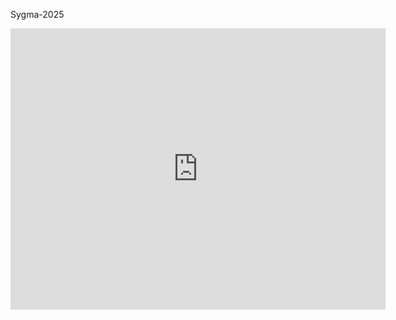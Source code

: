 Sygma-2025
<iframe src="https://www.google.com/maps/embed?pb=!1m18!1m12!1m3!1d3889.4408782375626!2d74.83878437507485!3d12.879347887427564!2m3!1f0!2f0!3f0!3m2!1i1024!2i768!4f13.1!3m3!1m2!1s0x3ba35a44fb7c5407%3A0xe807789db0e8face!2sShri%20Dharmasthala%20Manjunatheshwara%20College%20Of%20Business%20Management!5e0!3m2!1sen!2sin!4v1738142602135!5m2!1sen!2sin" width="600" height="450" style="border:0;" allowfullscreen="" loading="lazy" referrerpolicy="no-referrer-when-downgrade"></iframe>
